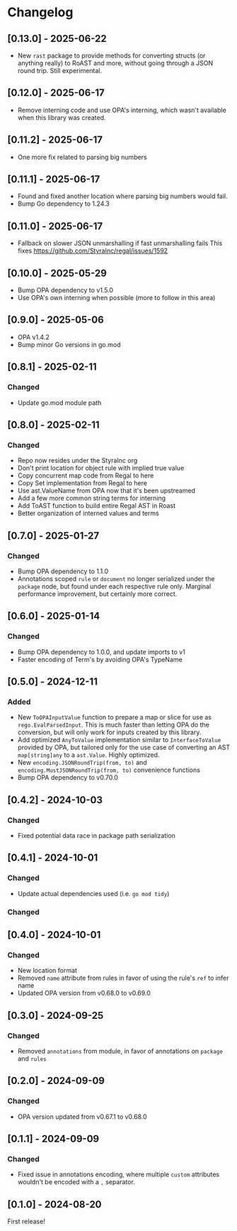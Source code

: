 # Changelog

## [0.13.0] - 2025-06-22

- New `rast` package to provide methods for converting structs
  (or anything really) to RoAST and more, without going through
  a JSON round trip. Still experimental.

## [0.12.0] - 2025-06-17

- Remove interning code and use OPA's interning, which wasn't
  available when this library was created.

## [0.11.2] - 2025-06-17

- One more fix related to parsing big numbers

## [0.11.1] - 2025-06-17

- Found and fixed another location where parsing big numbers
  would fail.
- Bump Go dependency to 1.24.3

## [0.11.0] - 2025-06-17

- Fallback on slower JSON unmarshalling if fast unmarshalling fails
  This fixes https://github.com/StyraInc/regal/issues/1592

## [0.10.0] - 2025-05-29

- Bump OPA dependency to v1.5.0
- Use OPA's own interning when possible (more to follow in this area)

## [0.9.0] - 2025-05-06

- OPA v1.4.2
- Bump minor Go versions in go.mod

## [0.8.1] - 2025-02-11

### Changed

- Update go.mod module path

## [0.8.0] - 2025-02-11

### Changed

- Repo now resides under the StyraInc org
- Don't print location for object rule with implied true value
- Copy concurrent map code from Regal to here
- Copy Set implementation from Regal to here
- Use ast.ValueName from OPA now that it's been upstreamed
- Add a few more common string terms for interning
- Add ToAST function to build entire Regal AST in Roast
- Better organization of interned values and terms

## [0.7.0] - 2025-01-27

### Changed

- Bump OPA dependency to 1.1.0
- Annotations scoped `rule` or `document` no longer serialized under the `package` node, but found under each
  respective rule only. Marginal performance improvement, but certainly more correct.

## [0.6.0] - 2025-01-14

### Changed

- Bump OPA dependency to 1.0.0, and update imports to v1
- Faster encoding of Term's by avoiding OPA's TypeName

## [0.5.0] - 2024-12-11

### Added

- New `ToOPAInputValue` function to prepare a map or slice for use as `rego.EvalParsedInput`. This is much
  faster than letting OPA do the conversion, but will only work for inputs created by this library.
- Add optimized `AnyToValue` implementation similar to `InterfaceToValue` provided by OPA, but tailored
  only for the use case of converting an AST `map[string]any` to a `ast.Value`. Highly optimized.
- New `encoding.JSONRoundTrip(from, to)` and `encoding.MustJSONRoundTrip(from, to)` convenience functions
- Bump OPA dependency to v0.70.0

## [0.4.2] - 2024-10-03

### Changed

- Fixed potential data race in package path serialization

## [0.4.1] - 2024-10-01

### Changed

- Update actual dependencies used (i.e. `go mod tidy`)

### Changed

## [0.4.0] - 2024-10-01

### Changed

- New location format
- Removed `name` attribute from rules in favor of using the rule's `ref` to infer name
- Updated OPA version from v0.68.0 to v0.69.0

## [0.3.0] - 2024-09-25

### Changed

- Removed `annotations` from module, in favor of annotations on `package` and `rules`

## [0.2.0] - 2024-09-09

### Changed

- OPA version updated from v0.67.1 to v0.68.0

## [0.1.1] - 2024-09-09

### Changed

- Fixed issue in annotations encoding, where multiple `custom` attributes wouldn't be encoded
  with a `,` separator.

## [0.1.0] - 2024-08-20

First release!
